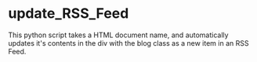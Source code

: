 # update_RSS_Feed
This python script takes a HTML document name, and automatically updates it's contents in the div with the blog class as a new item in an RSS Feed.

